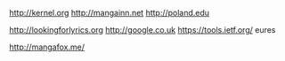 http://kernel.org http://mangainn.net http://poland.edu

http://lookingforlyrics.org http://google.co.uk https://tools.ietf.org/ eures

http://mangafox.me/
